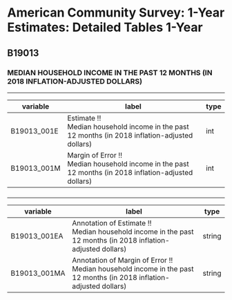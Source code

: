 # American Community Survey: 1-Year Estimates: Detailed Tables 1-Year

## B19013

### MEDIAN HOUSEHOLD INCOME IN THE PAST 12 MONTHS (IN 2018 INFLATION-ADJUSTED DOLLARS)

___

| variable | label | type |
| ----- | ----- | ----- |
| B19013_001E | Estimate !!<br>Median household income in the past 12 months (in 2018 inflation-adjusted dollars) | int |
| B19013_001M | Margin of Error !!<br>Median household income in the past 12 months (in 2018 inflation-adjusted dollars) | int |
### 

___

| variable | label | type |
| ----- | ----- | ----- |
| B19013_001EA | Annotation of Estimate !!<br>Median household income in the past 12 months (in 2018 inflation-adjusted dollars) | string |
| B19013_001MA | Annotation of Margin of Error !!<br>Median household income in the past 12 months (in 2018 inflation-adjusted dollars) | string |

